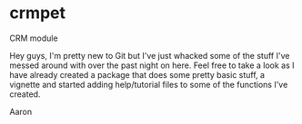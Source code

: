 # crmpet
CRM module


Hey guys, 
        I'm pretty new to Git but I've just whacked some of the stuff I've messed around with over the past night on here. 
        Feel free to take a look as I have already created a package that does some pretty basic stuff, a vignette and started adding
        help/tutorial files to some of the functions I've created.
        
Aaron
